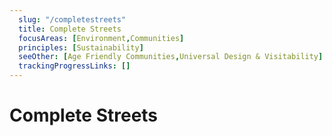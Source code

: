 ```yaml
---
  slug: "/completestreets"
  title: Complete Streets
  focusAreas: [Environment,Communities]
  principles: [Sustainability]
  seeOther: [Age Friendly Communities,Universal Design & Visitability]
  trackingProgressLinks: []
---
```

# Complete Streets